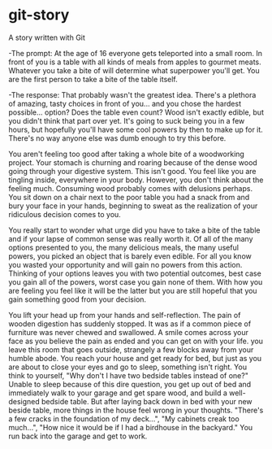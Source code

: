 # git-story
A story written with Git

-The prompt:
At the age of 16 everyone gets teleported into a small room. In front of you is a table with all kinds of meals from apples to gourmet meats. 
Whatever you take a bite of will determine what superpower you'll get. You are the first person to take a bite of the table itself.

-The response:
That probably wasn't the greatest idea. There's a plethora of amazing, tasty choices in front of you... and you chose the hardest possible... option? Does the table even count? Wood isn't exactly edible, but you didn't think that part over yet. It's going to suck being you in a few hours, but hopefully you'll have some cool powers by then to make up for it. There's no way anyone else was dumb enough to try this before.

You aren't feeling too good after taking a whole bite of a woodworking project. Your stomach is churning and roaring because of the dense wood going through your digestive system. This isn't good. You feel like you are tingling inside, everywhere in your body. However, you don't think about the feeling much. Consuming wood probably comes with delusions perhaps. You sit down on a chair next to the poor table you had a snack from and bury your face in your hands, beginning to sweat as the realization of your ridiculous decision comes to you.

You really start to wonder what urge did you have to take a bite of the table and if your lapse of common sense was really worth it. Of all of the many options presented to you, the many delicious meals, the many useful powers, you picked an object that is barely even edible. For all you know you wasted your opportunity and will gain no powers from this action. Thinking of your options leaves you with two potential outcomes, best case you gain all of the powers, worst case you gain none of them. With how you are feeling you feel like it will be the latter but you are still hopeful that you gain something good from your decision. 

You lift your head up from your hands and self-reflection. The pain of wooden digestion has suddenly stopped. It was as if a common piece of furniture was never chewed and swallowed. A smile comes across your face as you believe the pain as ended and you can get on with your life. you leave this room that goes outside, strangely a few blocks away from your humble abode. You reach your house and get ready for bed, but just as you are about to close your eyes and go to sleep, something isn't right. You think to yourself, "Why don't I have two bedside tables instead of one?" Unable to sleep because of this dire question, you get up out of bed and immediately walk to your garage and get spare wood, and build a well-designed bedside table. But after laying back down in bed with your new beside table, more things in the house feel wrong in your thoughts. "There's a few cracks in the foundation of my deck...", "My cabinets creak too much...", "How nice it would be if I had a birdhouse in the backyard." You run back into the garage and get to work.
